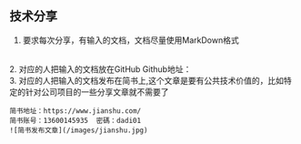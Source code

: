 ## 技术分享

1. 要求每次分享，有输入的文档，文档尽量使用MarkDown格式
<br/>
2. 对应的人把输入的文档放在GitHub
Github地址：
<br/>
3. 对应的人把输入的文档发布在简书上,这个文章是要有公共技术价值的，比如特定的针对公司项目的一些分享文章就不需要了
<br/>

    简书地址：https://www.jianshu.com/ 
    简书账号：13600145935  密碼：dadi01
    ![简书发布文章](/images/jianshu.jpg)